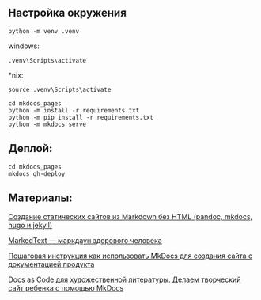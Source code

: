 ## Настройка окружения

```
python -m venv .venv
```

windows:
```
.venv\Scripts\activate
```

*nix:
```
source .venv\Scripts\activate
```

```
cd mkdocs_pages
python -m install -r requirements.txt
python -m pip install -r requirements.txt
python -m mkdocs serve
```

## Деплой:

```
cd mkdocs_pages
mkdocs gh-deploy
```


## Материалы:

[Создание статических сайтов из Markdown без HTML (pandoc, mkdocs, hugo и jekyll)](https://habr.com/ru/articles/826474/)

[MarkedText — маркдаун здорового человека](https://habr.com/ru/articles/536448/)

[Пошаговая инструкция как использовать MkDocs для создания сайта с документацией продукта](https://habr.com/ru/companies/rostelecom/articles/570098/)

[Docs as Code для художественной литературы. Делаем творческий сайт ребенка с помощью MkDocs](https://habr.com/ru/articles/720584/)